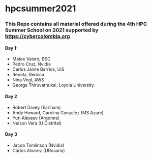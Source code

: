 # hpcsummer2021

### This Repo contains all material offered during the 4th HPC Summer School on 2021 supported by https://cybercolombia.org 
#### Day 1:
* Mateo Valero, BSC
* Pedro Cruz, Nvidia
* Carlos Jaime Barrios, UIS
* Renata, Redcca
* Nina Vogl, AWS 
* George Thiruvathukal, Loyola University. 
#### Day 2
* Robert Davey (Earlham)
* Andy Howard, Carolina Gonzalez (MS Azure)
* Yuri Alexeev (Argonne)
* Nelson Vera (U Distrital)
#### Day 3
 * Jacob Tomlinson (Nvidia)
 * Carlos Alvarez (URosario)
